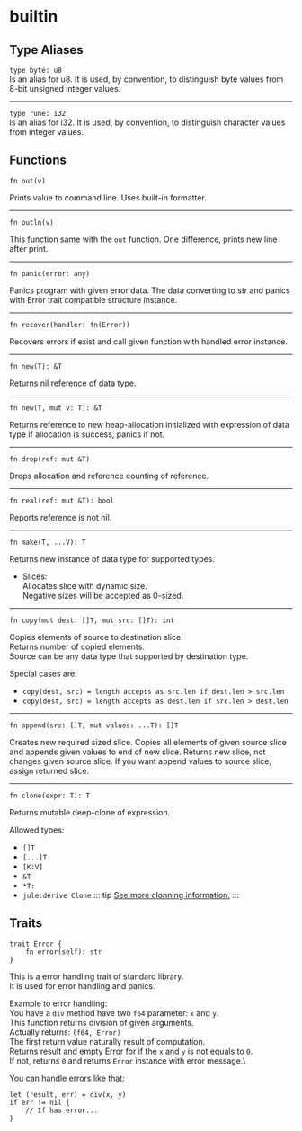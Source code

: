 # builtin
## Type Aliases
`type byte: u8`\
Is an alias for u8. It is used, by convention, to distinguish byte values from 8-bit unsigned integer values. 

---

`type rune: i32`\
Is an alias for i32. It is used, by convention, to distinguish character values from integer values.

## Functions
```
fn out(v)
```
Prints value to command line. Uses built-in formatter.

---

```
fn outln(v)
```
This function same with the `out` function. One difference, prints new line after print. 

---

```
fn panic(error: any)
```
Panics program with given error data. The data converting to str and panics with Error trait compatible structure instance. 

---

```
fn recover(handler: fn(Error))
```
Recovers errors if exist and call given function with handled error instance. 

---

```
fn new(T): &T
```
Returns nil reference of data type. 

---

```
fn new(T, mut v: T): &T
```
Returns reference to new heap-allocation initialized with expression of data type if allocation is success, panics if not.

---

```
fn drop(ref: mut &T)
```
Drops allocation and reference counting of reference. 

---

```
fn real(ref: mut &T): bool
```
Reports reference is not nil. 

---

```
fn make(T, ...V): T
```
Returns new instance of data type for supported types. 
- Slices:\
    Allocates slice with dynamic size.\
    Negative sizes will be accepted as 0-sized. 

---

```
fn copy(mut dest: []T, mut src: []T): int
```
Copies elements of source to destination slice.\
Returns number of copied elements.\
Source can be any data type that supported by destination type. 

Special cases are:
- `copy(dest, src) = length accepts as src.len if dest.len > src.len`
- `copy(dest, src) = length accepts as dest.len if src.len > dest.len`

---

```
fn append(src: []T, mut values: ...T): []T
```
Creates new required sized slice. Copies all elements of given source slice and appends given values to end of new slice. Returns new slice, not changes given source slice. If you want append values to source slice, assign returned slice. 

---

```
fn clone(expr: T): T
```
Returns mutable deep-clone of expression.

Allowed types:
- `[]T`
- `[...]T`
- `[K:V]`
- `&T`
- `*T:`
- `jule:derive Clone`
::: tip
[See more clonning information.](/memory/immutability#clonning)
:::

## Traits
```
trait Error {
    fn error(self): str
}
```
This is a error handling trait of standard library.\
It is used for error handling and panics.

Example to error handling:\
You have a `div` method have two `f64` parameter: `x` and `y`.\
This function returns division of given arguments.\
Actually returns: `(f64, Error)`\
The first return value naturally result of computation.\
Returns result and empty Error for if the `x` and `y` is not equals to `0`.\
If not, returns `0` and returns `Error` instance with error message.\

You can handle errors like that:
```
let (result, err) = div(x, y)
if err != nil {
    // If has error...
}
```